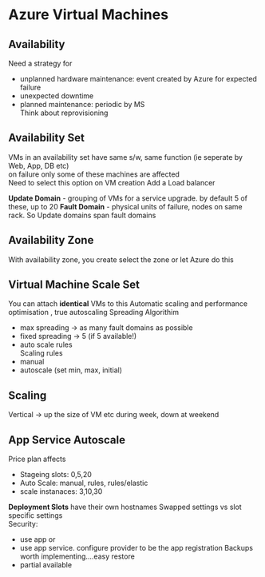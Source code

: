 # Azure Virtual Machines


## Availability 
Need a strategy for
- unplanned hardware maintenance: event created by Azure for expected failure 
- unexpected downtime  
- planned maintenance: periodic by MS  
Think about reprovisioning

## Availability Set
VMs in an availability set have same s/w, same function (ie seperate by Web, App, DB etc)  
on failure only some of these machines are affected  
Need to select this option on VM creation 
Add a Load balancer

**Update Domain** - grouping of VMs for a service upgrade. by default 5 of these, up to 20 
**Fault Domain** - physical units of failure, nodes on same rack. So Update domains span fault domains 

## Availability Zone
With availability zone, you create select the zone or let Azure do this 

## Virtual Machine Scale Set 
You can attach **identical** VMs to this 
Automatic scaling and performance optimisation , true autoscaling 
Spreading Algorithim
- max spreading -> as many fault domains as possible  
- fixed spreading -> 5 (if 5 available!)
- auto scale rules  
Scaling rules 
- manual
- autoscale (set min, max, initial)


## Scaling  
Vertical -> up the size of VM etc during week, down at weekend


## App Service Autoscale
Price plan affects
- Stageing slots: 0,5,20
- Auto Scale: manual, rules, rules/elastic
- scale instanaces: 3,10,30 

**Deployment Slots** have their own hostnames
Swapped settings vs slot specific settings  
Security: 
- use app or
- use app service. configure provider to be the app registration 
Backups worth implementing....easy restore
- partial available